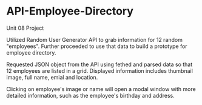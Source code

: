 # API-Employee-Directory
 
Unit 08 Project

Utilized Random User Generator API to grab information for 12 random "employees". Further proceeded to use that data to build a prototype for employee directory. 

Requested JSON object from the API using fethed and parsed data so that 12 employees are listed in a grid. Displayed information includes thumbnail image, full name, emial and location.

Clicking on employee's image or name will open a modal window with more detailed information, such as the employee's birthday and address. 
